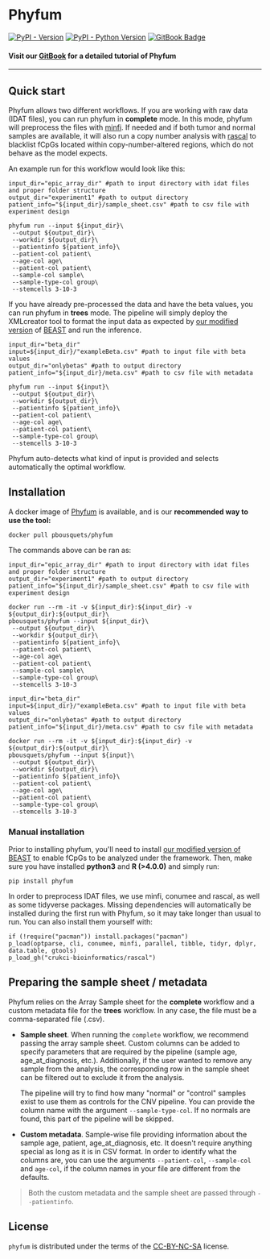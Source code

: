 # Phyfum

[![PyPI - Version](https://img.shields.io/pypi/v/phyfum.svg)](https://pypi.org/project/phyfum)
[![PyPI - Python Version](https://img.shields.io/pypi/pyversions/phyfum.svg)](https://pypi.org/project/phyfum)
[![GitBook Badge](https://img.shields.io/badge/GitBook-3884FF?logo=gitbook&logoColor=fff&style=plastic)](https://phyfum.gitbook.io/tutorial/)


#### Visit our [GitBook](https://phyfum-1.gitbook.io/tutorial/) for a detailed tutorial of Phyfum

--- 
## Quick start

Phyfum allows two different workflows. If you are working with raw data (IDAT files), you can run phyfum in __complete__ mode. In this mode, phyfum will preprocess the files with [minfi](https://bioconductor.org/packages/release/bioc/html/minfi.html). If needed and if both tumor and normal samples are available, it will also run a copy number analysis with [rascal](https://github.com/crukci-bioinformatics/rascal) to blacklist fCpGs located within copy-number-altered regions, which do not behave as the model expects.

An example run for this workflow would look like this:

```{bash}
input_dir="epic_array_dir" #path to input directory with idat files and proper folder structure
output_dir="experiment1" #path to output directory
patient_info="${input_dir}/sample_sheet.csv" #path to csv file with experiment design

phyfum run --input ${input_dir}\
 --output ${output_dir}\
 --workdir ${output_dir}\
 --patientinfo ${patient_info}\
 --patient-col patient\
 --age-col age\
 --patient-col patient\
 --sample-col sample\
 --sample-type-col group\
 --stemcells 3-10-3 
```

If you have already pre-processed the data and have the beta values, you can run phyfum in __trees__ mode. The pipeline will simply deploy the XMLcreator tool to format the input data as expected by [our modified version](https://github.com/pbousquets/beast-mcmc-flipflop) of [BEAST](https://beast.community/) and run the inference.

```{bash}
input_dir="beta_dir"
input=${input_dir}/"exampleBeta.csv" #path to input file with beta values
output_dir="onlybetas" #path to output directory
patient_info="${input_dir}/meta.csv" #path to csv file with metadata

phyfum run --input ${input}\
 --output ${output_dir}\
 --workdir ${output_dir}\
 --patientinfo ${patient_info}\
 --patient-col patient\
 --age-col age\
 --patient-col patient\
 --sample-type-col group\
 --stemcells 3-10-3 
```

Phyfum auto-detects what kind of input is provided and selects automatically the optimal workflow.

## Installation

A docker image of [Phyfum](https://hub.docker.com/repository/docker/pbousquets/phyfum/general) is available, and is our __recommended way to use the tool:__

```{bash}
docker pull pbousquets/phyfum
```

The commands above can be ran as:
```{bash}
input_dir="epic_array_dir" #path to input directory with idat files and proper folder structure
output_dir="experiment1" #path to output directory
patient_info="${input_dir}/sample_sheet.csv" #path to csv file with experiment design

docker run --rm -it -v ${input_dir}:${input_dir} -v ${output_dir}:${output_dir}\
pbousquets/phyfum --input ${input_dir}\
 --output ${output_dir}\
 --workdir ${output_dir}\
 --patientinfo ${patient_info}\
 --patient-col patient\
 --age-col age\
 --patient-col patient\
 --sample-col sample\
 --sample-type-col group\
 --stemcells 3-10-3 
```

```{bash}
input_dir="beta_dir"
input=${input_dir}/"exampleBeta.csv" #path to input file with beta values
output_dir="onlybetas" #path to output directory
patient_info="${input_dir}/meta.csv" #path to csv file with metadata

docker run --rm -it -v ${input_dir}:${input_dir} -v ${output_dir}:${output_dir}\
pbousquets/phyfum --input ${input}\
 --output ${output_dir}\
 --workdir ${output_dir}\
 --patientinfo ${patient_info}\
 --patient-col patient\
 --age-col age\
 --patient-col patient\
 --sample-type-col group\
 --stemcells 3-10-3 
```

### Manual installation

Prior to installing phyfum, you'll need to install [our modified version of BEAST](https://github.com/pbousquets/beast-mcmc-flipflop) to enable fCpGs to be analyzed under the framework. Then, make sure you have installed __python3__ and __R (>4.0.0)__ and simply run:

```console
pip install phyfum
```

In order to preprocess IDAT files, we use minfi, conumee and rascal, as well as some tidyverse packages. Missing dependencies will automatically be installed during the first run with Phyfum, so it may take longer than usual to run. You can also install them yourself with:

```{r}
if (!require("pacman")) install.packages("pacman")
p_load(optparse, cli, conumee, minfi, parallel, tibble, tidyr, dplyr, data.table, gtools)
p_load_gh("crukci-bioinformatics/rascal")
```

## Preparing the sample sheet / metadata

Phyfum relies on the Array Sample sheet for the __complete__ workflow and a custom metadata file for the __trees__  workflow. In any case, the file must be a comma-separated file (.csv). 

- __Sample sheet__. When running the `complete` workflow, we recommend passing the array sample sheet. Custom columns can be added to specify parameters that are required by the pipeline (sample age, age_at_diagnosis, etc.). Additionally, if the user wanted to remove any sample from the analysis, the corresponding row in the sample sheet can be filtered out to exclude it from the analysis. 

  The pipeline will try to find how many "normal" or "control" samples exist to use them as controls for the CNV pipeline. You can provide the column name with the argument `--sample-type-col`. If no normals are found, this part of the pipeline will be skipped.

- __Custom metadata__. Sample-wise file providing information about the sample age, patient, age_at_diagnosis, etc. It doesn't require anything special as long as it is in CSV format. In order to identify what the columns are, you can use the arguments `--patient-col`, `--sample-col` and `age-col`, if the column names in your file are different from the defaults.

> Both the custom metadata and the sample sheet are passed through `--patientinfo`.


## License

`phyfum` is distributed under the terms of the [CC-BY-NC-SA](https://spdx.org/licenses/MIT.html) license.

